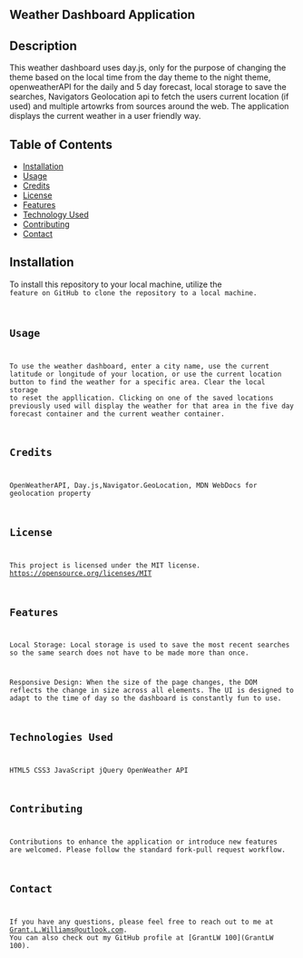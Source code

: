 ## Weather Dashboard Application

## Description
This weather dashboard uses day.js, only for the purpose of changing the theme based on the local time from the day theme to the night theme, openweatherAPI for the daily and 5 day forecast, local storage to save the searches, Navigators Geolocation api to fetch the users current location (if used) and multiple artowrks from sources around the web. The application displays the current weather in a user friendly way.

 ## Table of Contents
* [Installation](#installation)
* [Usage](#usage)
* [Credits](#credits)
* [License](#license)
* [Features](#features)
* [Technology Used](#technologies-used)
* [Contributing](#contributing)
* [Contact](#contact)

## Installation
To install this repository to your local machine, utilize the <code> feature on GitHub to clone the repository to a local machine.

## Usage
To use the weather dashboard, enter a city name, use the current latitude or longitude of your location, or use the current location button to find the weather for a specific area. Clear the local storage to reset the appllication. Clicking on one of the saved locations previously used will display the weather for that area in the five day forecast container and the current weather container. 

## Credits
OpenWeatherAPI, Day.js,Navigator.GeoLocation, MDN WebDocs for geolocation property

## License
This project is licensed under the MIT license.
https://opensource.org/licenses/MIT

## Features
Local Storage: Local storage is used to save the most recent searches so the same search does not have to be made more than once.

Responsive Design: When the size of the page changes, the DOM reflects the change in size across all elements. The UI is designed to adapt to the time of day so the dashboard is constantly fun to use.

## Technologies Used
HTML5
CSS3
JavaScript
jQuery
OpenWeather API

## Contributing
Contributions to enhance the application or introduce new features are welcomed. Please follow the standard fork-pull request workflow.

## Contact
If you have any questions, please feel free to reach out to me at Grant.L.Williams@outlook.com. You can also check out my GitHub profile at [GrantLW 100](GrantLW 100).
